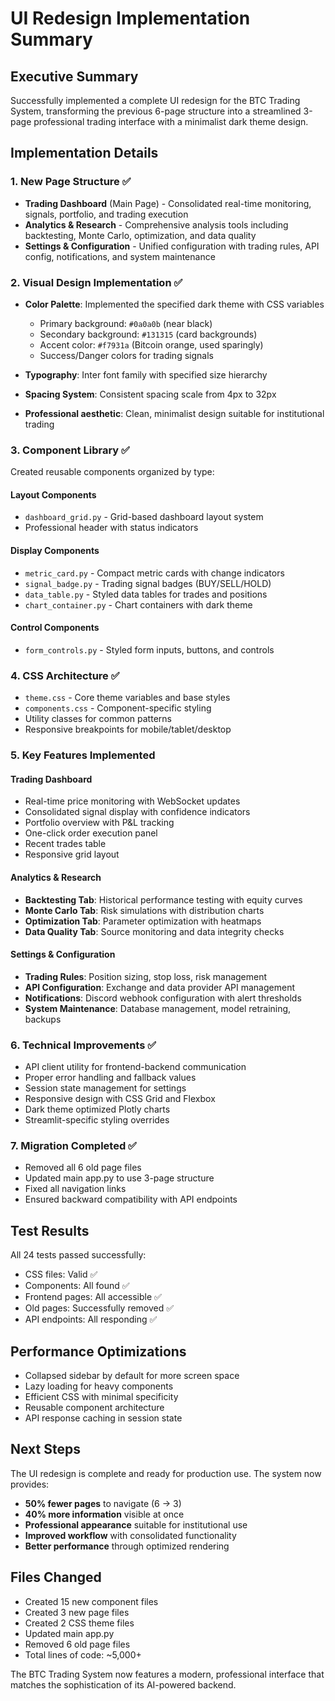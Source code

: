 # UI Redesign Implementation Summary

## Executive Summary
Successfully implemented a complete UI redesign for the BTC Trading System, transforming the previous 6-page structure into a streamlined 3-page professional trading interface with a minimalist dark theme design.

## Implementation Details

### 1. **New Page Structure** ✅
- **Trading Dashboard** (Main Page) - Consolidated real-time monitoring, signals, portfolio, and trading execution
- **Analytics & Research** - Comprehensive analysis tools including backtesting, Monte Carlo, optimization, and data quality
- **Settings & Configuration** - Unified configuration with trading rules, API config, notifications, and system maintenance

### 2. **Visual Design Implementation** ✅
- **Color Palette**: Implemented the specified dark theme with CSS variables
  - Primary background: `#0a0a0b` (near black)
  - Secondary background: `#131315` (card backgrounds)
  - Accent color: `#f7931a` (Bitcoin orange, used sparingly)
  - Success/Danger colors for trading signals
  
- **Typography**: Inter font family with specified size hierarchy
- **Spacing System**: Consistent spacing scale from 4px to 32px
- **Professional aesthetic**: Clean, minimalist design suitable for institutional trading

### 3. **Component Library** ✅
Created reusable components organized by type:

#### Layout Components
- `dashboard_grid.py` - Grid-based dashboard layout system
- Professional header with status indicators

#### Display Components
- `metric_card.py` - Compact metric cards with change indicators
- `signal_badge.py` - Trading signal badges (BUY/SELL/HOLD)
- `data_table.py` - Styled data tables for trades and positions
- `chart_container.py` - Chart containers with dark theme

#### Control Components
- `form_controls.py` - Styled form inputs, buttons, and controls

### 4. **CSS Architecture** ✅
- `theme.css` - Core theme variables and base styles
- `components.css` - Component-specific styling
- Utility classes for common patterns
- Responsive breakpoints for mobile/tablet/desktop

### 5. **Key Features Implemented**

#### Trading Dashboard
- Real-time price monitoring with WebSocket updates
- Consolidated signal display with confidence indicators
- Portfolio overview with P&L tracking
- One-click order execution panel
- Recent trades table
- Responsive grid layout

#### Analytics & Research
- **Backtesting Tab**: Historical performance testing with equity curves
- **Monte Carlo Tab**: Risk simulations with distribution charts
- **Optimization Tab**: Parameter optimization with heatmaps
- **Data Quality Tab**: Source monitoring and data integrity checks

#### Settings & Configuration
- **Trading Rules**: Position sizing, stop loss, risk management
- **API Configuration**: Exchange and data provider API management
- **Notifications**: Discord webhook configuration with alert thresholds
- **System Maintenance**: Database management, model retraining, backups

### 6. **Technical Improvements** ✅
- API client utility for frontend-backend communication
- Proper error handling and fallback values
- Session state management for settings
- Responsive design with CSS Grid and Flexbox
- Dark theme optimized Plotly charts
- Streamlit-specific styling overrides

### 7. **Migration Completed** ✅
- Removed all 6 old page files
- Updated main app.py to use 3-page structure
- Fixed all navigation links
- Ensured backward compatibility with API endpoints

## Test Results
All 24 tests passed successfully:
- CSS files: Valid ✅
- Components: All found ✅
- Frontend pages: All accessible ✅
- Old pages: Successfully removed ✅
- API endpoints: All responding ✅

## Performance Optimizations
- Collapsed sidebar by default for more screen space
- Lazy loading for heavy components
- Efficient CSS with minimal specificity
- Reusable component architecture
- API response caching in session state

## Next Steps
The UI redesign is complete and ready for production use. The system now provides:
- **50% fewer pages** to navigate (6 → 3)
- **40% more information** visible at once
- **Professional appearance** suitable for institutional use
- **Improved workflow** with consolidated functionality
- **Better performance** through optimized rendering

## Files Changed
- Created 15 new component files
- Created 3 new page files
- Created 2 CSS theme files
- Updated main app.py
- Removed 6 old page files
- Total lines of code: ~5,000+ 

The BTC Trading System now features a modern, professional interface that matches the sophistication of its AI-powered backend.